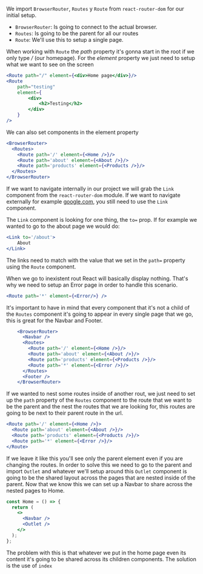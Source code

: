 We import `BrowserRouter`, `Routes` y `Route` from `react-router-dom` for our initial setup.

- `BrowserRouter`: Is going to connect to the actual browser.
- `Routes`: Is going to be the parent for all our routes
- `Route`: We'll use this to setup a single page.

When working with `Route` the *path* property it's gonna start in the root if we only type */* (our homepage). For the *element* property we just need to setup what we want to see on the screen
 
```jsx
<Route path="/" element={<div>Home page</div>}/>
<Route 
	path="testing" 
	element={
		<div>
			<h2>Testing</h2>
		</div>
	}
/>
```

We can also set components in the element property

```jsx
<BrowserRouter>
  <Routes>
	<Route path='/' element={<Home />}/>
	<Route path='about' element={<About />}/>
	<Route path='products' element={<Products />}/>
  </Routes>
</BrowserRouter>
```

If we want to navigate internally in our project we will grab the `Link` component from the `react-router-dom` module. If we want to navigate externally for example [google.com](google.com), you still need to use the `Link` component. 

The `Link` component is looking for one thing, the `to=` prop. If for example we wanted to go to the about page we would do:

```jsx
<Link to='/about'>
	About
</Link>
```

The links need to match with the value that we set in the `path=` property using the `Route` component.

When we go to inexistent rout React will basically display nothing. That's why we need to setup an Error page in order to handle this scenario. 

```jsx
<Route path='*' element={<Error/>} />
```

It's important to have in mind that every component that it's not a child of the `Routes` component it's going to appear in every single page that we go, this is great for the Navbar and Footer.

```jsx
    <BrowserRouter>
	  <Navbar />
      <Routes>
        <Route path='/' element={<Home />}/>
        <Route path='about' element={<About />}/>
        <Route path='products' element={<Products />}/>
        <Route path='*' element={<Error />}/>
      </Routes>
	  <Footer />
    </BrowserRouter>
```

If we wanted to nest some routes inside of another rout, we just need to set up the `path` property of the `Routes` component to the route that we want to be the parent and the nest  the routes that we are looking for, this routes are going to be next to their parent route in the url.

```jsx
<Route path='/' element={<Home />}>
  <Route path='about' element={<About />}/>
  <Route path='products' element={<Products />}/>
  <Route path='*' element={<Error />}/>
</Route>
```

If we leave it like this you'll see only the parent element even if you are changing the routes. In order to solve this we need to go to the parent and import `Outlet` and whatever we'll setup around this `Outlet` component is going to be the shared layout across the pages that are nested inside of the parent. Now that we know this we can set up a Navbar to share across the nested pages to Home. 

```jsx
const Home = () => {
  return (
    <>
      <Navbar />
      <Outlet />
    </>
  );
};
```

The problem with this is that whatever we put in the home page even its content it's going to be shared across its children components. The solution is the use of `index`